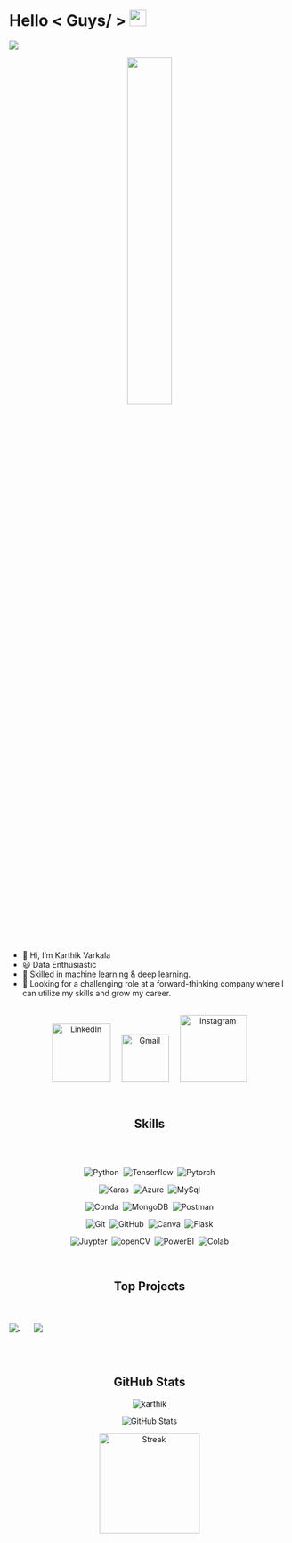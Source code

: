 <h1> Hello < Guys/ > <img src = "https://raw.githubusercontent.com/MartinHeinz/MartinHeinz/master/wave.gif" width = 30px> </h1>

<p>
  <a href="https://github.com/DenverCoder1/readme-typing-svg"><img src="https://readme-typing-svg.herokuapp.com?&font=IBM+Plex+Sans&color=000000&size=20&lines=Welcome+to+my+GitHub+Profile!;I'm+a+Data+Enthusiastic!" /></a>
</p>

<p align="center" ><img 
 src="https://media.licdn.com/dms/image/C5612AQHfyMACEqZ1fQ/article-cover_image-shrink_600_2000/0/1650422813943?e=1701302400&v=beta&t=869EkQM0loHVEDNGAs6r39RgqTKE_bsMLhiHJ8Adrd8" width="40%"/></p><br>


- 👋 Hi, I’m Karthik Varkala
- 😃 Data Enthusiastic
- 🌟 Skilled in machine learning  & deep learning.
- 👀 Looking for a challenging role at a forward-thinking company where I can utilize my skills and grow my career.
  <br><br>

<p align="center">
<a href="https://www.linkedin.com/in/karthik-varkala-1b15b523a/"><img width="105px" alt="LinkedIn" src="https://img.shields.io/badge/LinkedIn%20-%230077B5.svg?&style=flat&logo=linkedin&logoColor=white"/></a> &nbsp;&nbsp;&nbsp;
<a href="mailto:karthikvarkala316@gmail.com"><img width="85px" alt="Gmail" src="https://img.shields.io/badge/Gmail-D14836?style=flat&logo=gmail&logoColor=white" /></a> &nbsp; &nbsp;
<a href="https://www.instagram.com/karthik_dandda/"><img width="120px" alt="Instagram" src="https://img.shields.io/badge/Instagram-E4405F?style=flat&logo=Instagram&logoColor=white" /></a>
</p>

<br>

<h2 align="center">Skills</h2>
<br><br>

<span align="center">

![Python](https://img.shields.io/badge/Python-3776AB?style=for-the-badge&logo=python&logoColor=white)&nbsp;
![Tenserflow](https://img.shields.io/badge/TensorFlow-FF6F00?style=for-the-badge&logo=tensorflow&logoColor=white)&nbsp;
![Pytorch](https://img.shields.io/badge/PyTorch-EE4C2C?style=for-the-badge&logo=pytorch&logoColor=white)

![Karas](https://img.shields.io/badge/Keras-FF0000?style=for-the-badge&logo=keras&logoColor=white)&nbsp;
![Azure](https://img.shields.io/badge/microsoft%20azure-0089D6?style=for-the-badge&logo=microsoft-azure&logoColor=white)&nbsp;
![MySql](https://img.shields.io/badge/MySQL-005C84?style=for-the-badge&logo=mysql&logoColor=white)

![Conda](https://img.shields.io/badge/conda-342B029.svg?&style=for-the-badge&logo=anaconda&logoColor=white)&nbsp;
![MongoDB](https://img.shields.io/badge/MongoDB-4EA94B?style=for-the-badge&logo=mongodb&logoColor=white)&nbsp;
![Postman](https://img.shields.io/badge/Postman-FF6C37?style=for-the-badge&logo=Postman&logoColor=white)

![Git](https://img.shields.io/badge/GIT-E44C30?style=for-the-badge&logo=git&logoColor=white)&nbsp;
![GitHub](https://img.shields.io/badge/GitHub-100000?style=for-the-badge&logo=github&logoColor=white)&nbsp;
![Canva](https://img.shields.io/badge/Canva-%2300C4CC.svg?&style=for-the-badge&logo=Canva&logoColor=white)&nbsp;
![Flask](https://img.shields.io/badge/Flask-000000?style=for-the-badge&logo=flask&logoColor=white)

![Juypter](https://img.shields.io/badge/Jupyter-F37626.svg?&style=for-the-badge&logo=Jupyter&logoColor=white)&nbsp;
![openCV](https://img.shields.io/badge/OpenCV-27338e?style=for-the-badge&logo=OpenCV&logoColor=white)&nbsp;
![PowerBI](https://img.shields.io/badge/PowerBI-F2C811?style=for-the-badge&logo=Power%20BI&logoColor=white)&nbsp;
![Colab](https://img.shields.io/badge/Colab-F9AB00?style=for-the-badge&logo=googlecolab&color=525252)
</span>

<br>

<h2>Top Projects</h2>
<br><br>

 <a href="https://github.com/satyampund/super-meal">
  <!-- Change the `github-readme-stats.anuraghazra1.vercel.app` to `github-readme-stats.vercel.app`  -->
  <img align="center" src="https://github-readme-stats.anuraghazra1.vercel.app/api/pin/?username=karthikvarkala&repo=kaggle-heart-stroke&theme=radical" />
</a>
  &nbsp;&nbsp;&nbsp;&nbsp;&nbsp;

<a href="https://github.com/satyampund/satyam-portfolio">
  <!-- Change the `github-readme-stats.anuraghazra1.vercel.app` to `github-readme-stats.vercel.app`  -->
  <img align="center" src="https://github-readme-stats.anuraghazra1.vercel.app/api/pin/?username=karthikvarkala&repo=Final_Hackthon&theme=radical" />
</a>

<br><br>


<h2>GitHub Stats</h2>

<p align="center"> <img src="https://komarev.com/ghpvc/?username=karthikvarkala" alt="karthik" /> </p>

<p align="center">
  <img  src="https://github-readme-stats.vercel.app/api?username=karthikvarkala&show_icons=true&theme=radical" alt="GitHub Stats"/>
</p>

<p align="center">
  <img height="180em" src="https://github-readme-streak-stats.herokuapp.com/?user=karthikvarkala&theme=radical" alt="Streak" />
</p>
